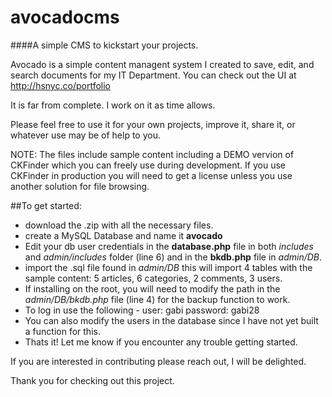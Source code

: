 # avocadocms
####A simple CMS to kickstart your projects.

Avocado is a simple content managent system I created to save, edit, and search documents for my IT Department. You can check out the UI at http://hsnyc.co/portfolio

It is far from complete. I work on it as time allows. 

Please feel free to use it for your own projects, improve it, share it, or whatever use may be of help to you.

NOTE: The files include sample content including a DEMO vervion of CKFinder which you can freely use during development. If you use CKFinder in production you will need to get a license unless you use another solution for file browsing.

##To get started:
* download the .zip with all the necessary files.
* create a MySQL Database and name it **avocado**
* Edit your db user credentials in the **database.php** file in both *includes* and *admin/includes* folder (line 6) and in the **bkdb.php** file in *admin/DB*.
* import the .sql file found in *admin/DB* this will import 4 tables with the sample content: 5 articles, 6 categories, 2 comments, 3 users. 
* If installing on the root, you will need to modify the path in the *admin/DB/bkdb.php* file (line 4) for the backup function to work.
* To log in use the following - user: gabi password: gabi28
* You can also modify the users in the database since I have not yet built a function for this. 
* Thats it! Let me know if you encounter any trouble getting started.

If you are interested in contributing please reach out, I will be delighted. 

Thank you for checking out this project.
